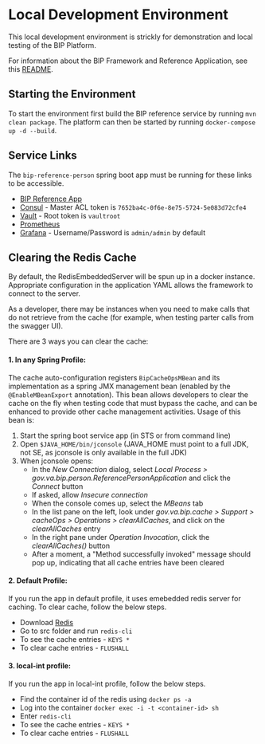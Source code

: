 # Local Development Environment
This local development environment is strickly for demonstration and local testing of the BIP Platform.

For information about the BIP Framework and Reference Application, see this [README](https://github.com/department-of-veterans-affairs/bip-reference-person).

## Starting the Environment

To start the environment first build the BIP reference service by running `mvn clean package`. The platform can then be started by running `docker-compose up -d --build`.

## Service Links

The `bip-reference-person` spring boot app must be running for these links to be accessible.

* [BIP Reference App](http://localhost:8080)
* [Consul](http://localhost:8500) - Master ACL token is `7652ba4c-0f6e-8e75-5724-5e083d72cfe4`
* [Vault](http://localhost:8200) - Root token is `vaultroot`
* [Prometheus](http://localhos:9090)
* [Grafana](http://localhost:3000) - Username/Password is `admin/admin` by default

## Clearing the Redis Cache
By default, the RedisEmbeddedServer will be spun up in a docker instance. Appropriate configuration in the application YAML allows the framework to connect to the server.

As a developer, there may be instances when you need to make calls that do not retrieve from the cache (for example, when testing parter calls from the swagger UI).

There are 3 ways you can clear the cache:

#### 1. In any Spring Profile:

The cache auto-configuration registers `BipCacheOpsMBean` and its implementation as a spring JMX management bean (enabled by the `@EnableMBeanExport` annotation). This bean allows developers to clear the cache on the fly when testing code that must bypass the cache, and can be enhanced to provide other cache management activities. Usage of this bean is:
1. Start the spring boot service app (in STS or from command line)
2. Open `$JAVA_HOME/bin/jconsole` (JAVA_HOME must point to a full JDK, not SE, as jconsole is only available in the full JDK)
3. When jconsole opens:
	* In the _New Connection_ dialog, select _Local Process > gov.va.bip.person.ReferencePersonApplication_ and click the _Connect_ button
	* If asked, allow _Insecure connection_
	* When the console comes up, select the _MBeans_ tab
	* In the list pane on the left, look under _gov.va.bip.cache > Support > cacheOps > Operations > clearAllCaches_, and click on the _clearAllCaches_ entry
	* In the right pane under _Operation Invocation_, click the _clearAllCaches()_ button
	* After a moment, a "Method successfully invoked" message should pop up, indicating that all cache entries have been cleared

#### 2. Default Profile:

If you run the app in default profile, it uses emebedded redis server for caching. To clear cache, follow the below steps.

* Download [Redis](https://redis.io/download)
* Go to src folder and run `redis-cli`
* To see the cache entries - `KEYS *`
* To clear cache entries - `FLUSHALL`

#### 3. local-int profile:

If you run the app in local-int profile, follow the below steps.

* Find the container id of the redis using `docker ps -a`
* Log into the container `docker exec -i -t <container-id> sh`
* Enter `redis-cli`
* To see the cache entries - `KEYS *`
* To clear cache entries - `FLUSHALL`
